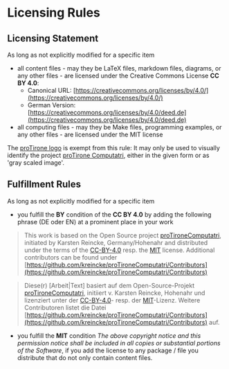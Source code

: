 <!--
% This file is part of the Open Source project 'proTironeComputatri'
% (c) 2025 Karsten Reincke (https://github.com/kreincke/proTironeComputatri)
% It is distributed under the terms of the creative commons license
% CC-BY-4.0 (= https://creativecommons.org/licenses/by/4.0/)
-->
<!-- LTeX:Language=en-US -->

# Licensing Rules

## Licensing Statement

As long as not explicitly modified for a specific item

* all content files - may they be LaTeX files, markdown files, diagrams, or any other files - are licensed under the Creative Commons License **CC BY 4.0**: 
  * Canonical URL: [https://creativecommons.org/licenses/by/4.0/](https://creativecommons.org/licenses/by/4.0/)
  * German Version: [https://creativecommons.org/licenses/by/4.0/deed.de](https://creativecommons.org/licenses/by/4.0/deed.de)
* all computing files - may they be Make files, programming examples, or any other files - are licensed under the MIT license

The [proTirone logo](https://github.com/kreincke/proTironeComputatri/blob/main/logo.png) is exempt from this rule: It may only be used to visually identify the project [proTirone Computatri](https://github.com/kreincke/proTironeComputatri/), either in the given form or as 'gray scaled image'.

## Fulfillment Rules

As long as not explicitly modified for a specific item

* you fulfill the **BY** condition of the **CC BY 4.0** by adding the following phrase (DE oder EN) at a prominent place in your work

<!-- LTeX:Language=en-US -->
> This work is based on the Open Source project [proTironeComputatri](https://github.com/kreincke/proTironeComputatri), initiated by Karsten Reincke, Germany/Hohenahr and distributed under the terms of the [CC-BY-4.0](https://creativecommons.org/licenses/by/4.0/) resp. the [MIT](https://github.com/kreincke/proTironeComputatri/LICENSE.MIT.md) license. Additional contributors can be found under [https://github.com/kreincke/proTironeComputatri/Contributors](https://github.com/kreincke/proTironeComputatri/Contributors)

<!-- LTeX:Language=de-DE -->
> Diese(r) [Arbeit|Text] basiert auf dem Open-Source-Projekt [proTironeComputatri](https://github.com/kreincke/proTironeComputatri), initiiert v. Karsten Reincke, Hohenahr und lizenziert unter der [CC-BY-4.0](https://creativecommons.org/licenses/by/4.0/)- resp. der [MIT](https://github.com/kreincke/proTironeComputatri/LICENSE.MIT.md)-Lizenz. Weitere Contributoren listet die Datei [https://github.com/kreincke/proTironeComputatri/Contributors](https://github.com/kreincke/proTironeComputatri/Contributors) auf.

* you fulfill the **MIT** condition *The above copyright notice and this permission notice shall be included in all copies or substantial portions of the Software*, if you add the license to any package / file you distribute that do not only contain content files.


